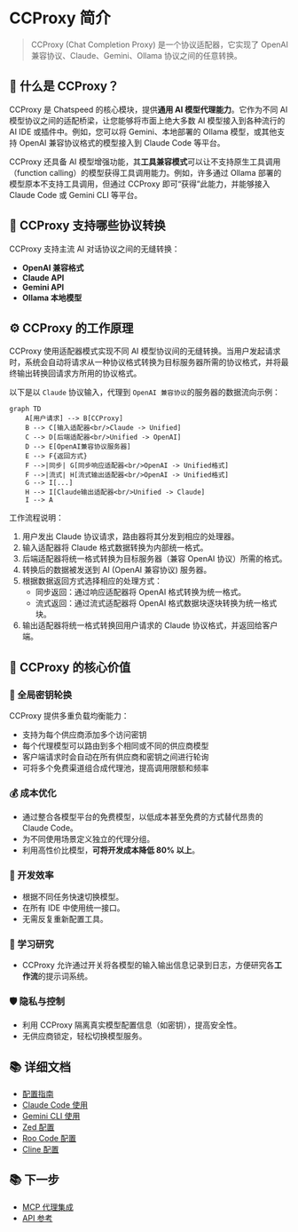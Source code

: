 # CCProxy 简介

> CCProxy (Chat Completion Proxy) 是一个协议适配器，它实现了 OpenAI 兼容协议、Claude、Gemini、Ollama 协议之间的任意转换。

## 🎯 什么是 CCProxy？

CCProxy 是 Chatspeed 的核心模块，提供**通用 AI 模型代理能力**。它作为不同 AI 模型协议之间的适配桥梁，让您能够将市面上绝大多数 AI 模型接入到各种流行的 AI IDE 或插件中。例如，您可以将 Gemini、本地部署的 Ollama 模型，或其他支持 OpenAI 兼容协议格式的模型接入到 Claude Code 等平台。

CCProxy 还具备 AI 模型增强功能，其**工具兼容模式**可以让不支持原生工具调用（function calling）的模型获得工具调用能力。例如，许多通过 Ollama 部署的模型原本不支持工具调用，但通过 CCProxy 即可“获得”此能力，并能够接入 Claude Code 或 Gemini CLI 等平台。

## 🔄 CCProxy 支持哪些协议转换

CCProxy 支持主流 AI 对话协议之间的无缝转换：

- **OpenAI 兼容格式**
- **Claude API**
- **Gemini API**
- **Ollama 本地模型**

## ⚙️ CCProxy 的工作原理

CCProxy 使用适配器模式实现不同 AI 模型协议间的无缝转换。当用户发起请求时，系统会自动将请求从一种协议格式转换为目标服务器所需的协议格式，并将最终输出转换回请求方所用的协议格式。

以下是以 `Claude` 协议输入，代理到 `OpenAI 兼容协议`的服务器的数据流向示例：

```mermaid
graph TD
    A[用户请求] --> B[CCProxy]
    B --> C[输入适配器<br/>Claude -> Unified]
    C --> D[后端适配器<br/>Unified -> OpenAI]
    D --> E[OpenAI兼容协议服务器]
    E --> F{返回方式}
    F -->|同步| G[同步响应适配器<br/>OpenAI -> Unified格式]
    F -->|流式| H[流式输出适配器<br/>OpenAI -> Unified格式]
    G --> I[...]
    H --> I[Claude输出适配器<br/>Unified -> Claude]
    I --> A
```

工作流程说明：

1. 用户发出 Claude 协议请求，路由器将其分发到相应的处理器。
2. 输入适配器将 Claude 格式数据转换为内部统一格式。
3. 后端适配器将统一格式转换为目标服务器（兼容 OpenAI 协议）所需的格式。
4. 转换后的数据被发送到 AI (OpenAI 兼容协议) 服务器。
5. 根据数据返回方式选择相应的处理方式：
    - 同步返回：通过响应适配器将 OpenAI 格式转换为统一格式。
    - 流式返回：通过流式适配器将 OpenAI 格式数据块逐块转换为统一格式块。
6. 输出适配器将统一格式转换回用户请求的 Claude 协议格式，并返回给客户端。

## 🚀 CCProxy 的核心价值

### 🔄 全局密钥轮换

CCProxy 提供多重负载均衡能力：

- 支持为每个供应商添加多个访问密钥
- 每个代理模型可以路由到多个相同或不同的供应商模型
- 客户端请求时会自动在所有供应商和密钥之间进行轮询
- 可将多个免费渠道组合成代理池，提高调用限额和频率

### 💰 成本优化

- 通过整合各模型平台的免费模型，以低成本甚至免费的方式替代昂贵的 Claude Code。
- 为不同使用场景定义独立的代理分组。
- 利用高性价比模型，**可将开发成本降低 80% 以上**。

### 🚀 开发效率

- 根据不同任务快速切换模型。
- 在所有 IDE 中使用统一接口。
- 无需反复重新配置工具。

### 🔬 学习研究

- CCProxy 允许通过开关将各模型的输入输出信息记录到日志，方便研究各**工作流**的提示词系统。

### 🛡️ 隐私与控制

- 利用 CCProxy 隔离真实模型配置信息（如密钥），提高安全性。
- 无供应商锁定，轻松切换模型服务。

## 📚 详细文档

- [配置指南](./configuration.md)
- [Claude Code 使用](./claude-code.md)
- [Gemini CLI 使用](./gemini-cli.md)
- [Zed 配置](./zed.md)
- [Roo Code 配置](./roo-code.md)
- [Cline 配置](./cline.md)

## 📚 下一步

- [MCP 代理集成](../mcp/)
- [API 参考](../api/)
